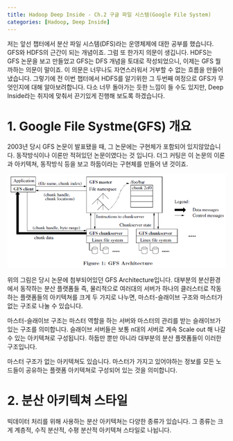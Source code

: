 ```yaml
---
title: Hadoop Deep Inside - Ch.2 구글 파일 시스템(Google File System)
categories: [Hadoop, Deep Inside]
---
```


저는 앞선 챕터에서 분산 파일 시스템(DFS)라는 운영체제에 대한 공부를 했습니다. GFS와 HDFS의 근간이 되는 개념이죠.
그럼 또 한가지 의문이 생깁니다. HDFS는 GFS 논문을 보고 만들었고 GFS는 DFS 개념을 토대로 작성되었으니, 이제는 GFS 뭘까하는 의문이 말이죠.
이 의문은 너무나도 자연스러워서 거부할 수 없는 흐름을 만들어냈습니다. 그렇기에 전 이번 챕터에서 HDFS를 알기위한 그 두번째 여정으로 GFS가 무엇인지에 대해 알아보려합니다.
다소 너무 돌아가는 듯한 느낌이 들 수도 있지만, Deep Inside라는 취지에 맞춰서 끈기있게 진행해 보도록 하겠습니다.

# 1. Google File Systme(GFS) 개요

2003년 당시 GFS 논문이 발표됐을 때, 그 논문에는 구현체가 포함되어 있지않았습니다. 동작방식이나 이론만 적혀있던 논문이였다는 것 입니다. 더그 커팅은 이 논문의 이론과 아키텍쳐, 동작방식 등을 보고 하둡이라는 구현체를 만들어 낸 것이죠.

![GFS](/images/GFS.jpg "GFS")

위의 그림은 당시 논문에 첨부되어있던 GFS Architecture입니다. 대부분의 분산환경에서 동작하는 분산 플랫폼들 즉, 물리적으로 여러대의 서버가 하나의 클러스터로 작동하는 플랫폼들의 아키텍쳐를 크게 두 가지로 나누면, 마스터-슬래이브 구조와 마스터가 없는 구조로 나눌 수 있습니다.

마스터-슬래이브 구조는 마스터 역할을 하는 서버와 마스터의 관리를 받는 슬래이브가 있는 구조를 의미합니다. 슬래이브 서버들은 보통 n대의 서버로 계속 Scale out 해 나갈 수 있는 아키텍쳐로 구성됩니다. 하둡만 뿐만 아니라 대부분의 분산 플랫폼들이 이러한 구조입니다.

마스터 구조가 없는 아키텍쳐도 있습니다. 마스터가 가지고 있어야하는 정보를 모든 노드들이 공유하는 플랫폼 아키텍쳐로 구성되어 있는 것을 의미합니다.

# 2. 분산 아키텍쳐 스타일

빅데이터 처리를 위해 사용하는 분산 아키텍쳐는 다양한 종류가 있습니다. 그 종류는 크게 계층적, 수직 분산적, 수평 분산적 아키텍쳐 스타일로 나뉩니다.
